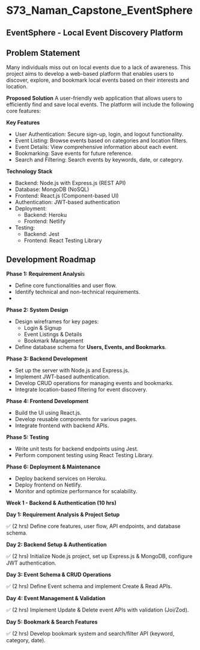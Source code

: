 # S73_Naman_Capstone_EventSphere

## EventSphere - Local Event Discovery Platform
## **Problem Statement** 

Many individuals miss out on local events due to a lack of awareness. This project aims to develop a web-based platform that enables users to discover, explore, and bookmark local events based on their interests and location.

**Proposed Solution**
A user-friendly web application that allows users to efficiently find and save local events. The platform will include the following core features:

**Key Features**

- User Authentication: Secure sign-up, login, and logout functionality.
- Event Listing: Browse events based on categories and location filters.
- Event Details: View comprehensive information about each event.
- Bookmarking: Save events for future reference.
- Search and Filtering: Search events by keywords, date, or category.

**Technology Stack**

- Backend: Node.js with Express.js (REST API)
- Database: MongoDB (NoSQL)
- Frontend: React.js (Component-based UI)
- Authentication: JWT-based authentication
- Deployment:
  - Backend: Heroku
  - Frontend: Netlify
- Testing:
  - Backend: Jest
  - Frontend: React Testing Library


## Development Roadmap
**Phase 1: Requirement Analysi**s
- Define core functionalities and user flow.
- Identify technical and non-technical requirements.
- 
**Phase 2: System Design**
- Design wireframes for key pages:
  - Login & Signup
  - Event Listings & Details
  - Bookmark Management
- Define database schema for **Users, Events, and Bookmarks**.

**Phase 3: Backend Development**
- Set up the server with Node.js and Express.js.
- Implement JWT-based authentication.
- Develop CRUD operations for managing events and bookmarks.
- Integrate location-based filtering for event discovery.

**Phase 4: Frontend Development**
- Build the UI using React.js.
- Develop reusable components for various pages.
- Integrate frontend with backend APIs.

**Phase 5: Testing**
- Write unit tests for backend endpoints using Jest.
- Perform component testing using React Testing Library.

**Phase 6: Deployment & Maintenance**
- Deploy backend services on Heroku.
- Deploy frontend on Netlify.
- Monitor and optimize performance for scalability.


**Week 1 - Backend & Authentication (10 hrs)**

**Day 1: Requirement Analysis & Project Setup** 

✅ (2 hrs) Define core features, user flow, API endpoints, and database schema.

**Day 2: Backend Setup & Authentication**

✅ (2 hrs) Initialize Node.js project, set up Express.js & MongoDB, configure JWT authentication.

**Day 3: Event Schema & CRUD Operations**

✅ (2 hrs) Define Event schema and implement Create & Read APIs.

**Day 4: Event Management & Validation**

✅ (2 hrs) Implement Update & Delete event APIs with validation (Joi/Zod).

**Day 5: Bookmark & Search Features**

✅ (2 hrs) Develop bookmark system and search/filter API (keyword, category, date).
